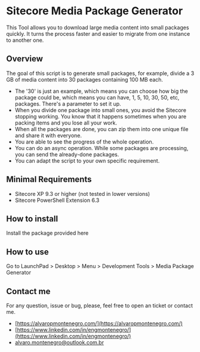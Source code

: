 # Sitecore Media Package Generator
This Tool allows you to download large media content into small packages quickly. It turns the process faster and easier to migrate from one instance to another one.

## Overview
The goal of this script is to generate small packages, for example, divide a 3 GB of media content into 30 packages containing 100 MB each.
- The '30' is just an example, which means you can choose how big the package could be, which means you can have, 1, 5, 10, 30, 50, etc, packages. There's a parameter to set it up.
- When you divide one package into small ones, you avoid the Sitecore stopping working. You know that it happens sometimes when you are packing items and you lose all your work.
- When all the packages are done, you can zip them into one unique file and share it with everyone.
- You are able to see the progress of the whole operation.
- You can do an async operation. While some packages are processing, you can send the already-done packages.
- You can adapt the script to your own specific requirement.

## Minimal Requirements
- Sitecore XP 9.3 or higher (not tested in lower versions)
- Sitecore PowerShell Extension 6.3

## How to install
Install the package provided here

## How to use
Go to LaunchPad > Desktop > Menu > Development Tools > Media Package Generator

## Contact me
For any question, issue or bug, please, feel free to open an ticket or contact me.
- [https://alvaropmontenegro.com/](https://alvaropmontenegro.com/)
- [https://www.linkedin.com/in/engmontenegro/](https://www.linkedin.com/in/engmontenegro/)
- [alvaro.montenegro@outlook.com.br](mailto:alvaro.montenegro@outlook.com.br)

